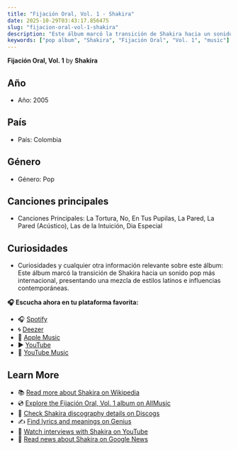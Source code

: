 ```yaml
---
title: "Fijación Oral, Vol. 1 - Shakira"
date: 2025-10-29T03:43:17.856475
slug: "fijacion-oral-vol-1-shakira"
description: "Este álbum marcó la transición de Shakira hacia un sonido pop más internacional, presentando una mezcla de estilos latinos e influencias contemporáneas."
keywords: ["pop album", "Shakira", "Fijación Oral", "Vol. 1", "music"]
---
```


**Fijación Oral, Vol. 1** by **Shakira**
## Año
- Año: 2005
## País
- País: Colombia
## Género
- Género: Pop
## Canciones principales
- Canciones Principales: La Tortura, No, En Tus Pupilas, La Pared, La Pared (Acústico), Las de la Intuición, Dia Especial
## Curiosidades
- Curiosidades y cualquier otra información relevante sobre este álbum: Este álbum marcó la transición de Shakira hacia un sonido pop más internacional, presentando una mezcla de estilos latinos e influencias contemporáneas.



**🎧 Escucha ahora en tu plataforma favorita:**

- 🎧 [Spotify](https://open.spotify.com/search/Fijaci%C3%B3n%20Oral%2C%20Vol.%201%20Shakira)
- 🌀 [Deezer](https://www.deezer.com/search/Fijaci%C3%B3n%20Oral%2C%20Vol.%201%20Shakira)
- 🍎 [Apple Music](https://music.apple.com/search?term=Fijaci%C3%B3n%20Oral%2C%20Vol.%201%20Shakira)
- ▶️ [YouTube](https://www.youtube.com/results?search_query=Fijaci%C3%B3n%20Oral%2C%20Vol.%201%20Shakira)
- 🎵 [YouTube Music](https://music.youtube.com/search?q=Fijaci%C3%B3n%20Oral%2C%20Vol.%201%20Shakira)

## Learn More

- 📚 [Read more about Shakira on Wikipedia](https://en.wikipedia.org/wiki/Shakira)
- 💿 [Explore the Fijación Oral, Vol. 1 album on AllMusic](https://www.allmusic.com/search/albums/Fijaci%C3%B3n+Oral%2C+Vol.+1)
- 📀 [Check Shakira discography details on Discogs](https://www.discogs.com/search/?q=Fijaci%C3%B3n+Oral%2C+Vol.+1+Shakira&type=all)
- ✍️ [Find lyrics and meanings on Genius](https://genius.com/search?q=Fijaci%C3%B3n+Oral%2C+Vol.+1%20Shakira)
- 🎤 [Watch interviews with Shakira on YouTube](https://www.youtube.com/results?search_query=Shakira+interview)
- 📰 [Read news about Shakira on Google News](https://news.google.com/search?q=Shakira)